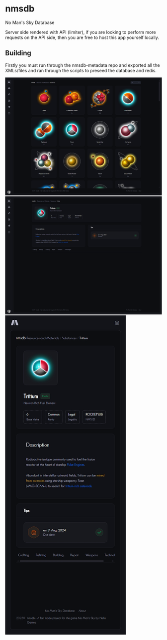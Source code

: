 # nmsdb
No Man's Sky Database

Server side rendered with API (limiter), if you are looking to perform more requests on the API side, then you are free to host this app yourself locally.

## Building

Firstly you must run through the nmsdb-metadata repo and exported all the XMLs/files and ran through the scripts to preseed the database and redis.

![screenshot-1](./docs/substances_page.png)
![screenshot-2](./docs/substance_page.png)
![screenshot-3](./docs/substance_page_mobile.png)